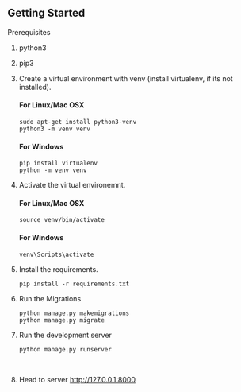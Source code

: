 ## Getting Started

Prerequisites
1. python3
2. pip3


3. Create a virtual environment with venv (install virtualenv, if its not installed).

   #### For Linux/Mac OSX
    ```shell
    sudo apt-get install python3-venv
    python3 -m venv venv
    ```
  
   #### For Windows
    ```shell
    pip install virtualenv
    python -m venv venv
    ```


4. Activate the virtual environemnt.

    #### For Linux/Mac OSX

    ```
    source venv/bin/activate
    ```

    #### For Windows
    ```
    venv\Scripts\activate
    ```
   
5. Install the requirements.

    ```
    pip install -r requirements.txt
    ```
 
6. Run the Migrations

    ```
    python manage.py makemigrations
    python manage.py migrate
    ```

7. Run the development server

    ```
    python manage.py runserver
    ```
<br>

8.  Head to server http://127.0.0.1:8000



